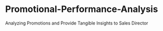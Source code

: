 # Promotional-Performance-Analysis
Analyzing Promotions and Provide Tangible Insights to Sales Director
